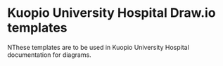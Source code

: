 # Kuopio University Hospital Draw.io templates

NThese templates are to be used in Kuopio University Hospital documentation for diagrams.
